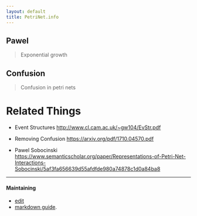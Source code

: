 ```yaml
---
layout: default 
title: PetriNet.info 
---
```

## Pawel

> Exponential growth

## Confusion

> Confusion in petri nets


# Related Things

- Event Structures
  http://www.cl.cam.ac.uk/~gw104/EvStr.pdf

- Removing Confusion
  https://arxiv.org/pdf/1710.04570.pdf

- Pawel Sobocinski
  https://www.semanticscholar.org/paper/Representations-of-Petri-Net-Interactions-Sobocinski/5af3fa656639d55afdfde980a74878c1d0a84ba8


----

#### Maintaining

- [edit](https://github.com/PetriNets/petrinets.github.io/edit/master/index.md)
- [markdown guide](https://guides.github.com/features/mastering-markdown/).
